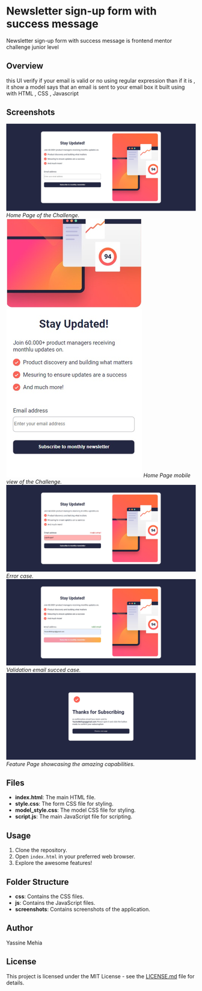 # Newsletter sign-up form with success message

Newsletter sign-up form with success message is frontend mentor challenge junior level

## Overview

this UI verify if your email is valid or no using regular expression than if it is , it show a model says that an email is sent to your email box
it built using with HTML , CSS , Javascript

## Screenshots

![Home](screenshots/Desktop_screenshot.jpg)
*Home Page of the Challenge.*
![Mobile-view](screenshots/Mobile_screenshot.jpg)
*Home Page mobile view of the Challenge.*
![Error](screenshots/error_screenshot.jpg)
*Error case.*
![Succes](screenshots/succes_active_screenshot.jpg)
*Validation email succed case.*
![Model](screenshots/model_screenshot.jpg)
*Feature Page showcasing the amazing capabilities.*

## Files

- **index.html**: The main HTML file.
- **style.css**: The form CSS file for styling.
- **model_style.css**: The model CSS file for styling.
- **script.js**: The main JavaScript file for scripting.

## Usage

1. Clone the repository.
2. Open `index.html` in your preferred web browser.
3. Explore the awesome features!

## Folder Structure

- **css**: Contains the CSS files.
- **js**: Contains the JavaScript files.
- **screenshots**: Contains screenshots of the application.

## Author

Yassine Mehia

## License

This project is licensed under the MIT License - see the [LICENSE.md](LICENSE.md) file for details.

